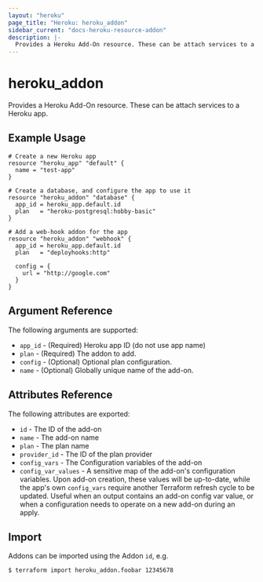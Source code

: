 ```yaml
---
layout: "heroku"
page_title: "Heroku: heroku_addon"
sidebar_current: "docs-heroku-resource-addon"
description: |-
  Provides a Heroku Add-On resource. These can be attach services to a Heroku app.
---
```


# heroku\_addon

Provides a Heroku Add-On resource. These can be attach
services to a Heroku app.

## Example Usage

```hcl-terraform
# Create a new Heroku app
resource "heroku_app" "default" {
  name = "test-app"
}

# Create a database, and configure the app to use it
resource "heroku_addon" "database" {
  app_id = heroku_app.default.id
  plan   = "heroku-postgresql:hobby-basic"
}

# Add a web-hook addon for the app
resource "heroku_addon" "webhook" {
  app_id = heroku_app.default.id
  plan   = "deployhooks:http"

  config = {
    url = "http://google.com"
  }
}
```

## Argument Reference

The following arguments are supported:

* `app_id` - (Required) Heroku app ID (do not use app name)
* `plan` - (Required) The addon to add.
* `config` - (Optional) Optional plan configuration.
* `name` - (Optional) Globally unique name of the add-on.

## Attributes Reference

The following attributes are exported:

* `id` - The ID of the add-on
* `name` - The add-on name
* `plan` - The plan name
* `provider_id` - The ID of the plan provider
* `config_vars` - The Configuration variables of the add-on
* `config_var_values` - A sensitive map of the add-on's configuration variables. Upon add-on creation, these values will be up-to-date, while the app's own `config_vars` require another Terraform refresh cycle to be updated. Useful when an output contains an add-on config var value, or when a configuration needs to operate on a new add-on during an apply.

## Import

Addons can be imported using the Addon `id`, e.g.

```
$ terraform import heroku_addon.foobar 12345678
```
